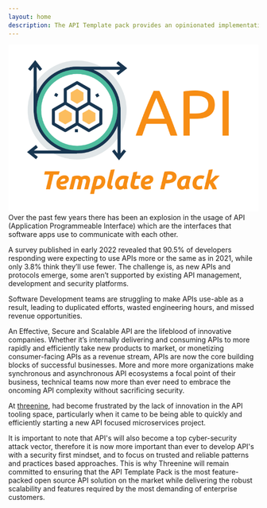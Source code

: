 ```yaml
---
layout: home
description: The API Template pack provides an opinionated implementation guide to making use of popular leading .net framework based tools and utilities to assist developers to quickly and efficiently develop secure, stable and resilient REST API's.
---
```


![Image](assets/images/apitemplatepack.png)
Over the past few years there has been an explosion in the usage of API (Application Programmeable Interface) which are the interfaces that software apps use to communicate with each other.

A survey published in early 2022 revealed that 90.5% of developers responding were expecting to use APIs more or the same as in 2021, while only 3.8% think they’ll use fewer. The challenge is, as new APIs and protocols emerge, some aren’t supported by existing API management, development and security platforms.

Software Development teams are struggling to make APIs use-able as a result, leading to duplicated efforts, wasted engineering hours, and missed revenue opportunities.

An Effective, Secure and Scalable API are the lifeblood of innovative companies. Whether it’s internally delivering and consuming APIs to more rapidly and efficiently take new products to market, or monetizing consumer-facing APIs as a revenue stream, APIs are now the core building blocks of successful businesses.  More and more more organizations make synchronous and asynchronous API ecosystems a focal point of their business, technical teams now more than ever need to embrace the oncoming API complexity without sacrificing security.

At [threenine](https://threenine.co.uk "Threenine - Software Development Company"), had become frustrated by the lack of innovation in the API tooling space, particularly when it came to be being able to quickly and efficiently starting a new API focused microservices project.

It is important to note that API's will also become a top cyber-security attack vector, therefore it is now more important than ever to develop API's with a security first mindset, and to focus on trusted and reliable patterns and practices based approaches. This is why Threenine will remain committed to ensuring that the API Template Pack is the most feature-packed open source API solution on the market while delivering the robust scalability and features required by the most demanding of enterprise customers.

